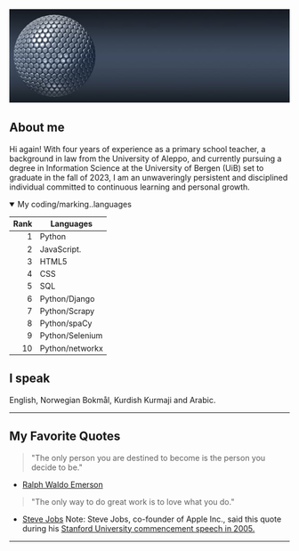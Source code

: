 
<picture>
 <source media="(prefers-color-scheme: dark)" srcset="banner2-5200266.jpg">
 <source media="(prefers-color-scheme: light)" srcset="banner3-5200266_1920.jpg">
 <img alt="A silver colored round ball composed of a group of small round balls, there is a small glitter on the ball. " src="banner1-5200266_640.jpg">
</picture>

## About me
Hi again! With four years of experience as a primary school teacher, a background in law from the University of Aleppo, and currently pursuing a degree in Information Science at the University of Bergen (UiB) set to graduate in the fall of 2023, I am an unwaveringly persistent and disciplined individual committed to continuous learning and personal growth.

<details open>
 <summary> My coding/marking..languages</summary>
 
| Rank | Languages    |
|-----:|--------------|
|     1| Python       |
|     2| JavaScript.  |
|     3| HTML5        |
|     4| CSS          |
|     5| SQL          |
|     6| Python/Django|
|     7| Python/Scrapy|
|     8| Python/spaCy |
|     9| Python/Selenium |
|     10| Python/networkx|





 </details>
 
## I speak
English, Norwegian Bokmål, Kurdish Kurmaji and Arabic.


---
## My Favorite Quotes
>"The only person you are destined to become is the person you decide to be." 
- [Ralph Waldo Emerson](https://en.wikipedia.org/wiki/Ralph_Waldo_Emerson)

>"The only way to do great work is to love what you do." 
- [Steve Jobs](https://en.wikipedia.org/wiki/Steve_Jobs#1985–1997)
Note: Steve Jobs, co-founder of Apple Inc., said this quote during his [Stanford University commencement speech in 2005.](https://www.youtube.com/watch?v=UF8uR6Z6KLc)
---




<!---
zagrosjawar/zagrosjawar is a ✨ special ✨ repository because its `README.md` (this file) appears on your GitHub profile.
You can click the Preview link to take a look at your changes.
--->
